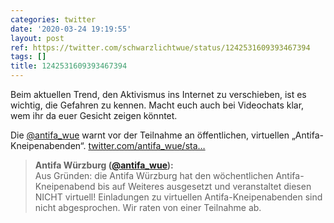 ```yaml
---
categories: twitter
date: '2020-03-24 19:19:55'
layout: post
ref: https://twitter.com/schwarzlichtwue/status/1242531609393467394
tags: []
title: 1242531609393467394
---
```

Beim aktuellen Trend, den Aktivismus ins Internet zu verschieben, ist es wichtig, die Gefahren zu kennen. Macht euch auch bei Videochats klar, wem ihr da euer Gesicht zeigen könntet.



Die [@antifa_wue](https://twitter.com/antifa_wue) warnt vor der Teilnahme an öffentlichen, virtuellen „Antifa-Kneipenabenden“. [twitter.com/antifa_wue/sta…](https://twitter.com/antifa_wue/status/1242528364281434115) 
> <b>Antifa Würzburg ([@antifa_wue](https://twitter.com/antifa_wue)):</b>  
>Aus Gründen: die Antifa Würzburg hat den wöchentlichen Antifa-Kneipenabend bis auf Weiteres ausgesetzt und veranstaltet diesen NICHT virtuell! Einladungen zu virtuellen Antifa-Kneipenabenden sind nicht abgesprochen. Wir raten von einer Teilnahme ab.   

